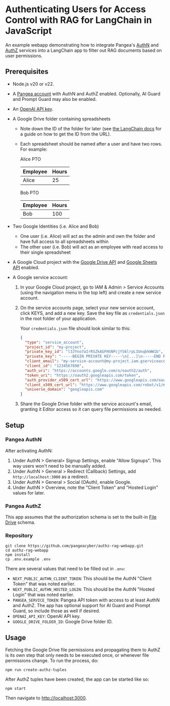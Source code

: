 # Authenticating Users for Access Control with RAG for LangChain in JavaScript

An example webapp demonstrating how to integrate Pangea's [AuthN][] and
[AuthZ][] services into a LangChain app to filter out RAG documents based on
user permissions.

## Prerequisites

- Node.js v20 or v22.
- A [Pangea account][Pangea signup] with AuthN and AuthZ enabled. Optionally,
  AI Guard and Prompt Guard may also be enabled.
- An [OpenAI API key][OpenAI API keys].
- A Google Drive folder containing spreadsheets

  - Note down the ID of the folder for later (see [the LangChain docs][retrieve-the-google-docs]
    for a guide on how to get the ID from the URL).
  - Each spreadsheet should be named after a user and have two rows. For example:

    Alice PTO

    | Employee | Hours |
    | -------- | ----- |
    | Alice    | 25    |

    Bob PTO

    | Employee | Hours |
    | -------- | ----- |
    | Bob      | 100   |

- Two Google Identities (i.e. Alice and Bob)
  - One user (i.e. Alice) will act as the admin and own the folder and have full
    access to all spreadsheets within
  - The other user (i.e. Bob) will act as an employee with read access to their
    single spreadsheet
- A Google Cloud project with the [Google Drive API][] and [Google Sheets API][] enabled.
- A Google service account:

  1. In your Google Cloud project, go to IAM & Admin > Service Accounts (using the navigation menu in the top left) and create a new service account.
  2. On the service accounts page, select your new service account, click KEYS, and add a new key. Save the key file as `credentials.json` in the root folder of your application.

     Your `credentials.json` file should look similar to this:

     ```json
     {
       "type": "service_account",
       "project_id": "my-project",
       "private_key_id": "l3JYno7aIrRSZkAGFHSNPcjYS6lrpL1UnqbkWW1b",
       "private_key": "-----BEGIN PRIVATE KEY-----\n[...]\n-----END PRIVATE KEY-----\n",
       "client_email": "my-service-account@my-project.iam.gserviceaccount.com",
       "client_id": "1234567890",
       "auth_uri": "https://accounts.google.com/o/oauth2/auth",
       "token_uri": "https://oauth2.googleapis.com/token",
       "auth_provider_x509_cert_url": "https://www.googleapis.com/oauth2/v1/certs",
       "client_x509_cert_url": "https://www.googleapis.com/robot/v1/metadata/x509/my-service-account%40my-project.iam.gserviceaccount.com",
       "universe_domain": "googleapis.com"
     }
     ```

  3. Share the Google Drive folder with the service account's email, granting it Editor access so it can query file permissions as needed.

## Setup

### Pangea AuthN

After activating AuthN:

1. Under AuthN > General> Signup Settings, enable "Allow Signups". This way
   users won't need to be manually added.
2. Under AuthN > General > Redirect (Callback) Settings,
   add `http://localhost:3000` as a redirect.
3. Under AuthN > General > Social (OAuth), enable Google.
4. Under AuthN > Overview, note the "Client Token" and "Hosted Login" values for
   later.

### Pangea AuthZ

This app assumes that the authorization schema is set to the built-in
[File Drive][reset-authorization-schema] schema.

### Repository

```shell
git clone https://github.com/pangeacyber/authz-rag-webapp.git
cd authz-rag-webapp
npm install
cp .env.example .env
```

There are several values that need to be filled out in `.env`:

- `NEXT_PUBLIC_AUTHN_CLIENT_TOKEN`: This should be the AuthN "Client Token" that
  was noted earlier.
- `NEXT_PUBLIC_AUTHN_HOSTED_LOGIN`: This should be the AuthN "Hosted Login" that
  was noted earlier.
- `PANGEA_SERVICE_TOKEN`: Pangea API token with access to at least AuthN and
  AuthZ. The app has optional support for AI Guard and Prompt Guard, so include
  those as well if desired.
- `OPENAI_API_KEY`: OpenAI API key.
- `GOOGLE_DRIVE_FOLDER_ID`: Google Drive folder ID.

## Usage

Fetching the Google Drive file permissions and propagating them to AuthZ is its
own step that only needs to be executed once, or whenever file permissions
change. To run the process, do:

```
npm run create-authz-tuples
```

After AuthZ tuples have been created, the app can be started like so:

```
npm start
```

Then navigate to <http://localhost:3000>.

[AuthN]: https://pangea.cloud/docs/authn/
[AuthZ]: https://pangea.cloud/docs/authz/
[Pangea AuthZ Settings]: https://console.pangea.cloud/service/authz/settings
[Pangea signup]: https://pangea.cloud/signup
[reset-authorization-schema]: https://pangea.cloud/docs/authz/general#reset-authorization-schema
[OpenAI API keys]: https://platform.openai.com/api-keys
[Google Drive API]: https://console.cloud.google.com/flows/enableapi?apiid=drive.googleapis.com
[Google Sheets API]: https://console.cloud.google.com/flows/enableapi?apiid=sheets.googleapis.com
[retrieve-the-google-docs]: https://python.langchain.com/docs/integrations/retrievers/google_drive/#retrieve-the-google-docs
